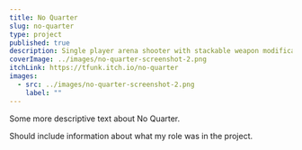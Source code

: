 ```yaml
---
title: No Quarter
slug: no-quarter
type: project
published: true
description: Single player arena shooter with stackable weapon modifications. Made in Unity URP.
coverImage: ../images/no-quarter-screenshot-2.png
itchLink: https://tfunk.itch.io/no-quarter
images:
  - src: ../images/no-quarter-screenshot-2.png
    label: ""
---
```


Some more descriptive text about No Quarter.

Should include information about what my role was in the project.
